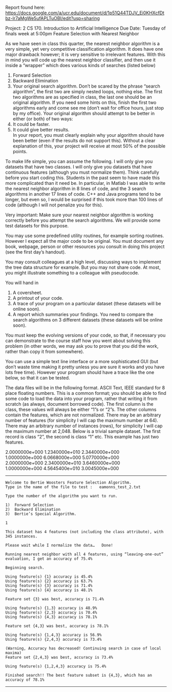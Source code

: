 Report found here: 
https://docs.google.com/a/ucr.edu/document/d/1p51Q44TDJV_Ei0KHXcfDtbz-lr7aMgWe5ufAPLTuOBI/edit?usp=sharing

Project: 2	 CS 170. Introduction to Artificial Intelligence
Due Date: Tuesday of finals week at 5:00pm
Feature Selection with Nearest Neighbor  

As we have seen in class this quarter, the nearest neighbor algorithm is a very simple, yet very competitive classification algorithm. It does have one major drawback however; it is very sensitive to irrelevant features. With this in mind you will code up the nearest neighbor classifier, and then use it inside a “wrapper” which does various kinds of searches (listed below)
1)	Forward Selection
2)	Backward Elimination 
3)	Your original search algorithm. 
Don’t be scared by the phrase “search algorithm”, the first two are simply nested loops, nothing else. The first two algorithms are as specified in class, the last one should be an original algorithm. If you need some hints on this, finish the first two algorithms early and come see me (don’t wait for office hours, just stop by my office). 
Your original algorithm should attempt to be better in either (or both) of two ways:
1)	It could be faster.
2)	It could give better results.  
In your report, you must clearly explain why your algorithm should have been better (even if the results do not support this). Without a clear explanation of this, your project will receive at most 50% of the possible points.

To make life simple, you can assume the following. I will only give you datasets that have two classes. I will only give you datasets that have continuous features (although you must normalize them). 
Think carefully before you start coding this. Students in the past seem to have made this more complicated than it need be. In particular, in Matlab I was able to write the nearest neighbor algorithm in 8 lines of code, and the 3 search algorithms in another 17 lines of code. C++ and Java programs tend to be longer, but even so, I would be surprised if this took more than 100 lines of code (although I will not penalize you for this).

Very important: Make sure your nearest neighbor algorithm is working correctly before you attempt the search algorithms. We will provide some test datasets for this purpose. 

You may use some predefined utility routines, for example sorting routines. However I expect all the major code to be original. You must document any book, webpage, person or other resources you consult in doing this project (see the first day’s handout).  

You may consult colleagues at a high level, discussing ways to implement the tree data structure for example. But you may not share code.  At most, you might illustrate something to a colleague with pseudocode.

You will hand in 
1)	A coversheet.
2)	A printout of your code. 
3)	A trace of your program on a particular dataset (these datasets will be online soon).
4)	A report which summaries your findings. You need to compare the search algorithms on 3 different datasets (these datasets will be online soon).

You must keep the evolving versions of your code, so that, if necessary you can demonstrate to the course staff how you went about solving this problem (in other words, we may ask you to prove that you did the work, rather than copy it from somewhere).
  

You can use a simple text line interface or a more sophisticated GUI (but don’t waste time making it pretty unless you are sure it works and you have lots free time). However your program should have a trace like the one below, so that it can be tested.

The data files will be in the following format. ASCII Text, IEEE standard for 8 place floating numbers. This is a common format; you should be able to find some code to load the data into your program, rather that writing it from scratch (as always, document borrowed code). The first column is the class, these values will always be either “1”s or “2”s. The other columns contain the features, which are not normalized. There may be an arbitrary number of features (for simplicity I will cap the maximum number at 64). There may an arbitrary number of instances (rows), for simplicity I will cap the maximum number at 2,048. Below is a trivial sample dataset. The first record is class “2”, the second is class “1” etc. This example has just two features.

2.0000000e+000  1.2340000e+010  2.3440000e+000  
1.0000000e+000  6.0668000e+000  5.0770000e+000  
2.0000000e+000  2.3400000e+010  3.6460000e+000  
1.0000000e+000  4.5645400e+010  3.0045000e+000  

******************************************************************
    Welcome to Bertie Woosters Feature Selection Algorithm.
    Type in the name of the file to test :   eamonns_test_2.txt
    
    Type the number of the algorithm you want to run.
    
    1)	Forward Selection
    2)	Backward Elimination 
    3)	Bertie’s Special Algorithm.
    
    1
    	
    This dataset has 4 features (not including the class attribute), with 345 instances.
    
    Please wait while I normalize the data…   Done!
    
    Running nearest neighbor with all 4 features, using “leaving-one-out” evaluation, I get an accuracy of 75.4%
    
    Beginning search.
    
    Using feature(s) {1} accuracy is 45.4%
    Using feature(s) {2} accuracy is 63.7%
    Using feature(s) {3} accuracy is 71.4%
    Using feature(s) {4} accuracy is 48.1%
    
    Feature set {3} was best, accuracy is 71.4%
    
    Using feature(s) {1,3} accuracy is 48.9%
    Using feature(s) {2,3} accuracy is 70.4%
    Using feature(s) {4,3} accuracy is 78.1%
    
    Feature set {4,3} was best, accuracy is 78.1%
    
    Using feature(s) {1,4,3} accuracy is 56.9%
    Using feature(s) {2,4,3} accuracy is 73.4%
    
    (Warning, Accuracy has decreased! Continuing search in case of local maxima)
    Feature set {2,4,3} was best, accuracy is 73.4%
    
    Using feature(s) {1,2,4,3} accuracy is 75.4%
    
    Finished search!! The best feature subset is {4,3}, which has an accuracy of 78.1%
***************************************************************************